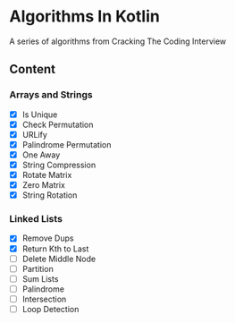 # Algorithms In Kotlin
A series of algorithms from Cracking The Coding Interview

## Content
### Arrays and Strings
- [X] Is Unique
- [X] Check Permutation
- [X] URLify
- [X] Palindrome Permutation
- [X] One Away
- [X] String Compression
- [X] Rotate Matrix
- [X] Zero Matrix
- [X] String Rotation

### Linked Lists
- [X] Remove Dups
- [X] Return Kth to Last
- [ ] Delete Middle Node
- [ ] Partition
- [ ] Sum Lists
- [ ] Palindrome
- [ ] Intersection
- [ ] Loop Detection
